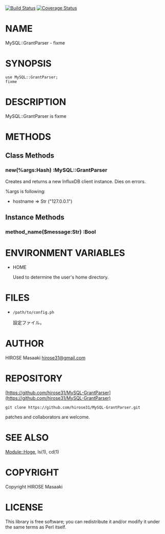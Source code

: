<div>
    <a href="https://travis-ci.org/hirose31/MySQL-GrantParser"><img src="https://travis-ci.org/hirose31/MySQL-GrantParser.png?branch=master" alt="Build Status" /></a>
    <a href="https://coveralls.io/r/hirose31/MySQL-GrantParser?branch=master"><img src="https://coveralls.io/repos/hirose31/MySQL-GrantParser/badge.png?branch=master" alt="Coverage Status" /></a>
</div>

# NAME

MySQL::GrantParser - fixme

# SYNOPSIS

    use MySQL::GrantParser;
    fixme

# DESCRIPTION

MySQL::GrantParser is fixme

# METHODS

## Class Methods

### **new**(%args:Hash) :MySQL::GrantParser

Creates and returns a new InfluxDB client instance. Dies on errors.

%args is following:

- hostname => Str ("127.0.0.1")

## Instance Methods

### **method\_name**($message:Str) :Bool

# ENVIRONMENT VARIABLES

- HOME

    Used to determine the user's home directory.

# FILES

- `/path/to/config.ph`

    設定ファイル。

# AUTHOR

HIROSE Masaaki <hirose31@gmail.com>

# REPOSITORY

[https://github.com/hirose31/MySQL-GrantParser](https://github.com/hirose31/MySQL-GrantParser)

    git clone https://github.com/hirose31/MySQL-GrantParser.git

patches and collaborators are welcome.

# SEE ALSO

[Module::Hoge](https://metacpan.org/pod/Module::Hoge),
ls(1), cd(1)

# COPYRIGHT

Copyright HIROSE Masaaki

# LICENSE

This library is free software; you can redistribute it and/or modify
it under the same terms as Perl itself.

